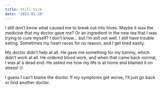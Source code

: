```yaml
---
title: Still Sick
date: "2023-01-28"
---
```


I still don’t know what caused me to break out into hives. Maybe it was the medicine that my doctor gave me? Or an ingredient in the new tea that I was trying to cure myself? I don’t know… but I’m still not well. I still have trouble eating. Sometimes my heart races for no reason, and I get tired easily.

My doctor didn’t help at all. He gave me something for my tummy, which didn’t work at all.  He ordered blood work, and when that came back normal, I was at a dead end. He asked me how my life is at home and blamed it on stress! 🙄

  I guess I can’t blame the doctor. If my symptoms get worse, I’ll just go back or find another doctor. 
